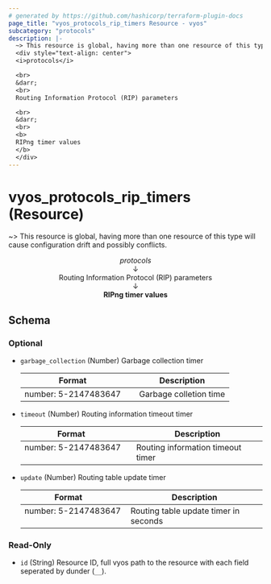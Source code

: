 ```yaml
---
# generated by https://github.com/hashicorp/terraform-plugin-docs
page_title: "vyos_protocols_rip_timers Resource - vyos"
subcategory: "protocols"
description: |-
  ~> This resource is global, having more than one resource of this type will cause configuration drift and possibly conflicts.
  <div style="text-align: center">
  <i>protocols</i>

  <br>
  &darr;
  <br>
  Routing Information Protocol (RIP) parameters

  <br>
  &darr;
  <br>
  <b>
  RIPng timer values
  </b>
  </div>
---
```


# vyos_protocols_rip_timers (Resource)

~> This resource is global, having more than one resource of this type will cause configuration drift and possibly conflicts.

<div style="text-align: center">
<i>protocols</i>

<br>
&darr;
<br>
Routing Information Protocol (RIP) parameters

<br>
&darr;
<br>
<b>
RIPng timer values
</b>
</div>



<!-- schema generated by tfplugindocs -->
## Schema

### Optional

- `garbage_collection` (Number) Garbage collection timer

    |  Format &emsp; | Description  |
    |----------|---------------|
    |  number: 5-2147483647  &emsp; |  Garbage colletion time  |
- `timeout` (Number) Routing information timeout timer

    |  Format &emsp; | Description  |
    |----------|---------------|
    |  number: 5-2147483647  &emsp; |  Routing information timeout timer  |
- `update` (Number) Routing table update timer

    |  Format &emsp; | Description  |
    |----------|---------------|
    |  number: 5-2147483647  &emsp; |  Routing table update timer in seconds  |

### Read-Only

- `id` (String) Resource ID, full vyos path to the resource with each field seperated by dunder (`__`).
